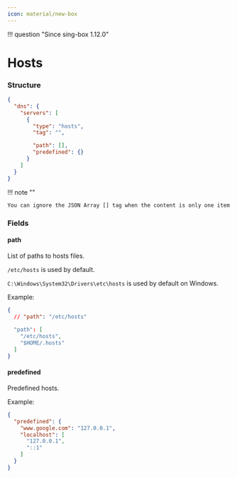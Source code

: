 ```yaml
---
icon: material/new-box
---
```


!!! question "Since sing-box 1.12.0"

# Hosts

### Structure

```json
{
  "dns": {
    "servers": [
      {
        "type": "hosts",
        "tag": "",

        "path": [],
        "predefined": {}
      }
    ]
  }
}
```

!!! note ""

    You can ignore the JSON Array [] tag when the content is only one item

### Fields

#### path

List of paths to hosts files.

`/etc/hosts` is used by default.

`C:\Windows\System32\Drivers\etc\hosts` is used by default on Windows.

Example:

```json
{
  // "path": "/etc/hosts"
  
  "path": [
    "/etc/hosts",
    "$HOME/.hosts"
  ]
}
```

#### predefined

Predefined hosts.

Example:

```json
{
  "predefined": {
    "www.google.com": "127.0.0.1",
    "localhost": [
      "127.0.0.1",
      "::1"
    ]
  }
}
```